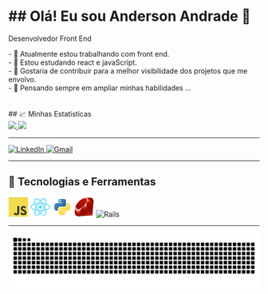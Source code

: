 <div >
  <h1>## Olá! Eu sou Anderson Andrade 👋</h1>
  <p>Desenvolvedor Front End </p>
  - 🔭 Atualmente estou trabalhando com front end.<br>
  - 🌱 Estou estudando react e javaScript.<br>
  - 👯 Gostaria de contribuir para a melhor visibilidade dos projetos que me envolvo.<br>
  - 🤔 Pensando sempre em ampliar minhas habilidades ...<br>
</div>
<br><br>
## 📈 Minhas Estatísticas
<div>
  <a href="https://beacons.ai/rafaballerini">
    <img height="180em" src="https://github-readme-stats.vercel.app/api?username=andrade-nil&show_icons=true&theme=dracula&include_all_commits=true&count_private=true"/>
    <img height="180em" src="https://github-readme-stats.vercel.app/api/top-langs/?username=andrade-nil&layout=compact&langs_count=16&theme=dracula"/>
  </a>
</div>

<hr>

<div >
  <a href="https://www.linkedin.com/in/anderson-andrade-b22678169" target="_blank">
    <img src="https://img.shields.io/badge/LinkedIn-0077B5?style=for-the-badge&logo=linkedin&logoColor=white" alt="LinkedIn">
  </a>
  <a href="mailto:a.luzdesenvolvimentos@gmail.com">
    <img src="https://img.shields.io/badge/Gmail-D14836?style=for-the-badge&logo=gmail&logoColor=white" alt="Gmail">
  </a>
</div>

<hr>

## 🚀 Tecnologias e Ferramentas
<div>
  <img src="https://raw.githubusercontent.com/devicons/devicon/master/icons/javascript/javascript-original.svg" alt="JavaScript" width="40" height="40"/>
  <img src="https://raw.githubusercontent.com/devicons/devicon/master/icons/react/react-original.svg" alt="React" width="40" height="40"/>
  <img src="https://raw.githubusercontent.com/devicons/devicon/master/icons/python/python-original.svg" alt="Python" width="40" height="40"/>
  <img src="https://raw.githubusercontent.com/devicons/devicon/master/icons/ruby/ruby-original.svg" alt="Ruby" width="40" height="40"/>
  <img src="https://www.svgrepo.com/show/354252/rails.svg" alt="Rails" width="40" height="40"/>
</div>

<hr>
<picture>
  <source media="(prefers-color-scheme: dark)" srcset="https://raw.githubusercontent.com/andrade-nil/andrade-nil/output/github-contribution-grid-snake-dark.svg">
  <source media="(prefers-color-scheme: light)" srcset="https://raw.githubusercontent.com/andrade-nil/andrade-nil/output/github-contribution-grid-snake.svg">
  <img alt="github contribution grid snake animation" src="https://raw.githubusercontent.com/andrade-nil/andrade-nil/output/github-contribution-grid-snake.svg">
</picture>


<!--
## 💼 Projetos Recentes
- **[Projeto 1](https://github.com/seu-usuario/projeto-1)**: Breve descrição do projeto.
- **[Projeto 2](https://github.com/seu-usuario/projeto-2)**: Breve descrição do projeto.
- **[Mais Projetos](https://github.com/seu-usuario?tab=repositories)**
-->
